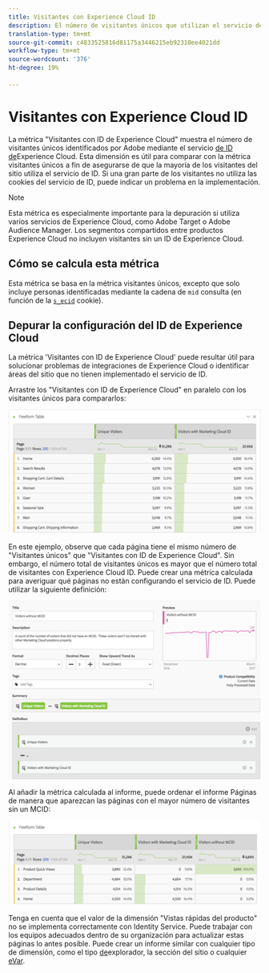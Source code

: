 ```yaml
---
title: Visitantes con Experience Cloud ID
description: El número de visitantes únicos que utilizan el servicio de ID de Adobe Experience Cloud.
translation-type: tm+mt
source-git-commit: c4833525816d81175a3446215eb92310ee4021dd
workflow-type: tm+mt
source-wordcount: '376'
ht-degree: 19%

---
```



# Visitantes con Experience Cloud ID

La métrica &quot;Visitantes con ID de Experience Cloud&quot; muestra el número de visitantes únicos identificados por Adobe mediante el servicio [de ID de](https://docs.adobe.com/content/help/es-ES/id-service/using/home.html)Experience Cloud. Esta dimensión es útil para comparar con la métrica visitantes [](unique-visitors.md) únicos a fin de asegurarse de que la mayoría de los visitantes del sitio utiliza el servicio de ID. Si una gran parte de los visitantes no utiliza las cookies del servicio de ID, puede indicar un problema en la implementación.

>[!NOTE]
>
>Esta métrica es especialmente importante para la depuración si utiliza varios servicios de Experience Cloud, como Adobe Target o Adobe Audience Manager. Los segmentos compartidos entre productos Experience Cloud no incluyen visitantes sin un ID de Experience Cloud.

## Cómo se calcula esta métrica

Esta métrica se basa en la métrica visitantes [](unique-visitors.md) únicos, excepto que solo incluye personas identificadas mediante la cadena de `mid` consulta (en función de la [`s_ecid`](https://docs.adobe.com/content/help/es-ES/core-services/interface/ec-cookies/cookies-analytics.html) cookie).

## Depurar la configuración del ID de Experience Cloud

La métrica &#39;Visitantes con ID de Experience Cloud&#39; puede resultar útil para solucionar problemas de integraciones de Experience Cloud o identificar áreas del sitio que no tienen implementado el servicio de ID.

Arrastre los &quot;Visitantes con ID de Experience Cloud&quot; en paralelo con los visitantes únicos para compararlos:

![Comparación única de visitantes](assets/metric-mcvid1.png)

En este ejemplo, observe que cada página tiene el mismo número de &quot;Visitantes únicos&quot; que &quot;Visitantes con ID de Experience Cloud&quot;. Sin embargo, el número total de visitantes únicos es mayor que el número total de visitantes con Experience Cloud ID. Puede crear una métrica [](../c-calcmetrics/cm-overview.md) calculada para averiguar qué páginas no están configurando el servicio de ID. Puede utilizar la siguiente definición:

![Definición de métrica calculada](assets/metric-mcvid2.png)

Al añadir la métrica calculada al informe, puede ordenar el informe Páginas de manera que aparezcan las páginas con el mayor número de visitantes sin un MCID:

![Páginas sin servicio de ID](assets/metric-mcvid3.png)

Tenga en cuenta que el valor de la dimensión &quot;Vistas rápidas del producto&quot; no se implementa correctamente con Identity Service. Puede trabajar con los equipos adecuados dentro de su organización para actualizar estas páginas lo antes posible. Puede crear un informe similar con cualquier tipo de dimensión, como el tipo [de](../dimensions/browser-type.md)explorador, la sección [](../dimensions/site-section.md)del sitio o cualquier [eVar](../dimensions/evar.md).

